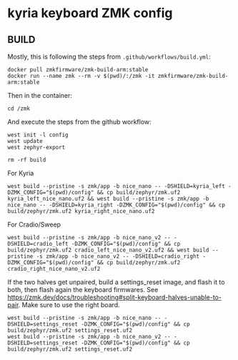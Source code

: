 # kyria keyboard ZMK config

## BUILD

Mostly, this is following the steps from `.github/workflows/build.yml`:

```
docker pull zmkfirmware/zmk-build-arm:stable
docker run --name zmk --rm -v $(pwd)/:/zmk -it zmkfirmware/zmk-build-arm:stable
```

Then in the container:

```
cd /zmk
```

And execute the steps from the github workflow:

```
west init -l config
west update
west zephyr-export

rm -rf build
```

For Kyria
```
west build --pristine -s zmk/app -b nice_nano -- -DSHIELD=kyria_left -DZMK_CONFIG="$(pwd)/config" && cp build/zephyr/zmk.uf2 kyria_left_nice_nano.uf2 && west build --pristine -s zmk/app -b nice_nano -- -DSHIELD=kyria_right -DZMK_CONFIG="$(pwd)/config" && cp build/zephyr/zmk.uf2 kyria_right_nice_nano.uf2
```

For Cradio/Sweep
```
west build --pristine -s zmk/app -b nice_nano_v2 -- -DSHIELD=cradio_left -DZMK_CONFIG="$(pwd)/config" && cp build/zephyr/zmk.uf2 cradio_left_nice_nano_v2.uf2 && west build --pristine -s zmk/app -b nice_nano_v2 -- -DSHIELD=cradio_right -DZMK_CONFIG="$(pwd)/config" && cp build/zephyr/zmk.uf2 cradio_right_nice_nano_v2.uf2
```

If the two halves get unpaired, build a settings_reset image, and flash it to
both, then flash again the keyboard firmwares.
See https://zmk.dev/docs/troubleshooting#split-keyboard-halves-unable-to-pair.
Make sure to use the right board.

```
west build --pristine -s zmk/app -b nice_nano -- -DSHIELD=settings_reset -DZMK_CONFIG="$(pwd)/config" && cp build/zephyr/zmk.uf2 settings_reset.uf2
west build --pristine -s zmk/app -b nice_nano_v2 -- -DSHIELD=settings_reset -DZMK_CONFIG="$(pwd)/config" && cp build/zephyr/zmk.uf2 settings_reset.uf2
```
